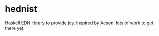 hednist
=======

Haskell EDN library to provide joy. Inspired by Aeson, lots of work to get there
yet.

